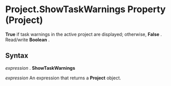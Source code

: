 
# Project.ShowTaskWarnings Property (Project)

 **True** if task warnings in the active project are displayed; otherwise, **False** . Read/write **Boolean** .


## Syntax

 _expression_ . **ShowTaskWarnings**

 _expression_ An expression that returns a **Project** object.


